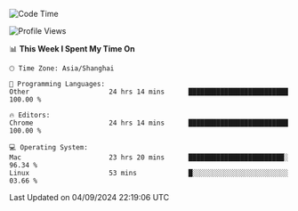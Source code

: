 <!--START_SECTION:waka-->
![Code Time](http://img.shields.io/badge/Code%20Time-2%2C713%20hrs%2047%20mins-blue)

![Profile Views](http://img.shields.io/badge/Profile%20Views-0-blue)

📊 **This Week I Spent My Time On** 

```text
🕑︎ Time Zone: Asia/Shanghai

💬 Programming Languages: 
Other                    24 hrs 14 mins      █████████████████████████   100.00 % 

🔥 Editors: 
Chrome                   24 hrs 14 mins      █████████████████████████   100.00 % 

💻 Operating System: 
Mac                      23 hrs 20 mins      ████████████████████████░   96.34 % 
Linux                    53 mins             █░░░░░░░░░░░░░░░░░░░░░░░░   03.66 % 
```


 Last Updated on 04/09/2024 22:19:06 UTC
<!--END_SECTION:waka-->